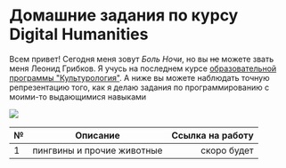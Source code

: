 # Домашние задания по курсу Digital Humanities
Всем привет! Сегодня меня зовут *Боль Ночи*, но вы ~~не~~ можете звать меня Леонид Грибков. Я учусь на последнем курсе [образовательной программы "Культурология"](https://www.hse.ru/ba/cultural/). А ниже вы можете наблюдать точную репрезентацию того, как я делаю задания по программированию с моими-то выдающимися навыками 

![](https://image.ibb.co/j8STBp/photo_2018_09_27_11_08_43.jpg)

№|Описание|Ссылка на работу
---|:---:|---:
1|пингвины и прочие животные|скоро будет
